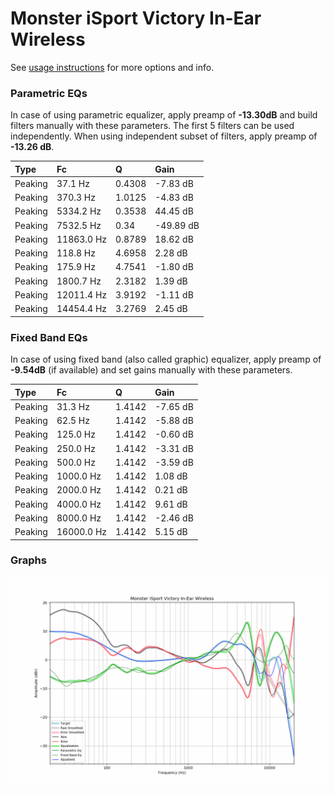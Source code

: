 # Monster iSport Victory In-Ear Wireless
See [usage instructions](https://github.com/jaakkopasanen/AutoEq#usage) for more options and info.

### Parametric EQs
In case of using parametric equalizer, apply preamp of **-13.30dB** and build filters manually
with these parameters. The first 5 filters can be used independently.
When using independent subset of filters, apply preamp of **-13.26 dB**.

| Type    | Fc         |      Q | Gain      |
|:--------|:-----------|:-------|:----------|
| Peaking | 37.1 Hz    | 0.4308 | -7.83 dB  |
| Peaking | 370.3 Hz   | 1.0125 | -4.83 dB  |
| Peaking | 5334.2 Hz  | 0.3538 | 44.45 dB  |
| Peaking | 7532.5 Hz  | 0.34   | -49.89 dB |
| Peaking | 11863.0 Hz | 0.8789 | 18.62 dB  |
| Peaking | 118.8 Hz   | 4.6958 | 2.28 dB   |
| Peaking | 175.9 Hz   | 4.7541 | -1.80 dB  |
| Peaking | 1800.7 Hz  | 2.3182 | 1.39 dB   |
| Peaking | 12011.4 Hz | 3.9192 | -1.11 dB  |
| Peaking | 14454.4 Hz | 3.2769 | 2.45 dB   |

### Fixed Band EQs
In case of using fixed band (also called graphic) equalizer, apply preamp of **-9.54dB**
(if available) and set gains manually with these parameters.

| Type    | Fc         |      Q | Gain     |
|:--------|:-----------|:-------|:---------|
| Peaking | 31.3 Hz    | 1.4142 | -7.65 dB |
| Peaking | 62.5 Hz    | 1.4142 | -5.88 dB |
| Peaking | 125.0 Hz   | 1.4142 | -0.60 dB |
| Peaking | 250.0 Hz   | 1.4142 | -3.31 dB |
| Peaking | 500.0 Hz   | 1.4142 | -3.59 dB |
| Peaking | 1000.0 Hz  | 1.4142 | 1.08 dB  |
| Peaking | 2000.0 Hz  | 1.4142 | 0.21 dB  |
| Peaking | 4000.0 Hz  | 1.4142 | 9.61 dB  |
| Peaking | 8000.0 Hz  | 1.4142 | -2.46 dB |
| Peaking | 16000.0 Hz | 1.4142 | 5.15 dB  |

### Graphs
![](./Monster%20iSport%20Victory%20In-Ear%20Wireless.png)